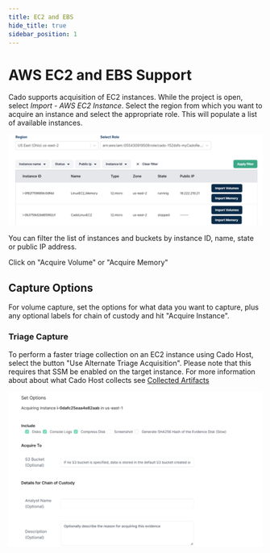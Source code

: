 ```yaml
---
title: EC2 and EBS
hide_title: true
sidebar_position: 1
---
```

# AWS EC2 and EBS Support

Cado supports acquisition of EC2 instances. While the project is open, select *Import - AWS EC2 Instance*. Select the region from which you want to acquire an instance and select the appropriate role. This will populate a list of available instances.

![AWS EC2 Import](/img/aws-ec2.png)

You can filter the list of instances and buckets by instance ID, name, state or public IP address.

Click on "Acquire Volume" or "Acquire Memory" 

## Capture Options

For volume capture, set the options for what data you want to capture, plus any optional labels for chain of custody and hit "Acquire Instance".

### Triage Capture
To perform a faster triage collection on an EC2 instance using Cado Host, select the button "Use Alternate Triage Acquisition". Please note that this requires that SSM be enabled on the target instance. For more information about about what Cado Host collects see [Collected Artifacts](/cado-host/artifacts.md)

![AWS EC2 details](/img/aws-ec2-options.png)